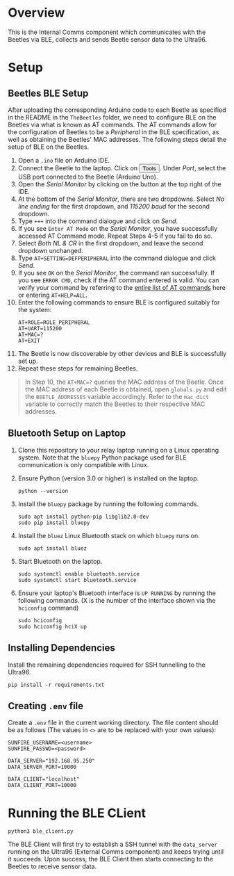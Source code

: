 # Overview
This is the Internal Comms component which communicates with the Beetles via BLE, collects and sends Beetle sensor data to the Ultra96.

# Setup 

## Beetles BLE Setup
After uploading the corresponding Arduino code to each Beetle as specified in the README in the `TheBeetles` folder, we need to configure BLE on the Beetles via what is known as AT commands. The AT commands allow for the configuration of Beetles to be a _Peripheral_ in the BLE specification, as well as obtaining the Beetles' MAC addresses. The following steps detail the setup of BLE on the Beetles.
1. Open a `.ino` file on Arduino IDE.
2. Connect the Beetle to the laptop. Click on <button>Tools</button>. Under _Port_, select the USB port connected to the Beetle (Arduino Uno).
3. Open the _Serial Monitor_ by clicking on the button at the top right of the IDE.
4. At the bottom of the _Serial Monitor_, there are two dropdowns. Select _No line ending_ for the first dropdown, and _115200 baud_ for the second dropdown.
5. Type `+++` into the command dialogue and click on _Send_.
6. If you see `Enter AT Mode` on the _Serial Monitor_, you have successfully accessed AT Command mode. Repeat Steps 4-5 if you fail to do so.
7. Select _Both NL & CR_ in the first dropdown, and leave the second dropdown unchanged.
8. Type `AT+SETTING=DEFPERIPHERAL` into the command dialogue and click _Send_.
9. If you see `OK` on the _Serial Monitor_, the command ran successfully. If you see `ERROR CMD`, check if the AT command entered is valid. You can verify your command by referring to the [entire list of AT commands](https://wiki.dfrobot.com/DFRobot_Bluetooth_4.1__BLE__User_Guide) here or entering `AT+HELP=ALL`.
10. Enter the following commands to ensure BLE is configured suitably for the system:
    ```
    AT+ROLE=ROLE_PERIPHERAL
    AT+UART=115200
    AT+MAC=?
    AT+EXIT
    ```
11. The Beetle is now discoverable by other devices and BLE is successfully set up.
12. Repeat these steps for remaining Beetles.

>In Step 10, the `AT+MAC=?` queries the MAC address of the Beetle. Once the MAC address of each Beetle is obtained, open `globals.py` and edit the `BEETLE_ADDRESSES`  variable accordingly. Refer to the `mac_dict` variable to correctly match the Beetles to their respective MAC addresses.

## Bluetooth Setup on Laptop
1. Clone this repository to your relay laptop running on a Linux operating system. Note that the `bluepy` Python package used for BLE communication is only compatible with Linux.

2. Ensure Python (version 3.0 or higher) is installed on the laptop. 
    ```
    python --version
    ```

3. Install the `bluepy` package by running the following commands.
    ```
    sudo apt install python-pip libglib2.0-dev
    sudo pip install bluepy
    ```

4. Install the `bluez` Linux Bluetooth stack on which `bluepy` runs on.
    ```
    sudo apt install bluez
    ```

5. Start Bluetooth on the laptop.
    ```
    sudo systemctl enable bluetooth.service
	sudo systemctl start bluetooth.service
    ```

6. Ensure your laptop's Bluetooth interface is `UP RUNNING` by running the following commands. (X is the number of the interface shown via the `hciconfig` command)
    ```
    sudo hciconfig
    sudo hciconfig hciX up
    ```

## Installing Dependencies
Install the remaining dependencies required for SSH tunnelling to the Ultra96.
```
pip install -r requirements.txt
```

## Creating `.env` file
Create a `.env` file in the current working directory. The file content should be as follows (The values in `<>` are to be replaced with your own values):

```
SUNFIRE_USERNAME=<username>
SUNFIRE_PASSWD=<password>

DATA_SERVER="192.168.95.250"
DATA_SERVER_PORT=10000

DATA_CLIENT="localhost"
DATA_CLIENT_PORT=10000
```

# Running the BLE CLient
```
python3 ble_client.py
```

The BLE Client will first try to establish a SSH tunnel with the `data_server` running on the Ultra96 (External Comms component) and keeps trying until it succeeds. Upon success, the BLE Client then starts connecting to the Beetles to receive sensor data.